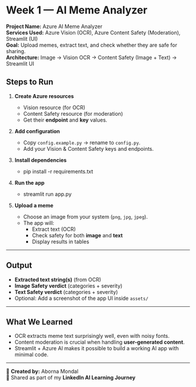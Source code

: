 # Week 1 — AI Meme Analyzer

**Project Name:** Azure AI Meme Analyzer  
**Services Used:** Azure Vision (OCR), Azure Content Safety (Moderation), Streamlit (UI)  
**Goal:** Upload memes, extract text, and check whether they are safe for sharing.  
**Architecture:** Image → Vision OCR → Content Safety (Image + Text) → Streamlit UI

## Steps to Run
1. **Create Azure resources**  
   - Vision resource (for OCR)  
   - Content Safety resource (for moderation)  
   - Get their **endpoint** and **key** values.

2. **Add configuration**  
   - Copy `config.example.py` → rename to `config.py`.  
   - Add your Vision & Content Safety keys and endpoints.  

3. **Install dependencies**
   - pip install -r requirements.txt

4. **Run the app**
   - streamlit run app.py  

5. **Upload a meme**  
   - Choose an image from your system (`png`, `jpg`, `jpeg`).  
   - The app will:  
     - Extract text (OCR)  
     - Check safety for both **image** and **text**  
     - Display results in tables  
---
## Output
- **Extracted text string(s)** (from OCR)  
- **Image Safety verdict** (categories + severity)  
- **Text Safety verdict** (categories + severity)  
- Optional: Add a screenshot of the app UI inside `assets/`
---
## What We Learned
- OCR extracts meme text surprisingly well, even with noisy fonts.  
- Content moderation is crucial when handling **user-generated content**.  
- Streamlit + Azure AI makes it possible to build a working AI app with minimal code.  
---
👤 **Created by:** Aborna Mondal  
📌 Shared as part of my **LinkedIn AI Learning Journey**
